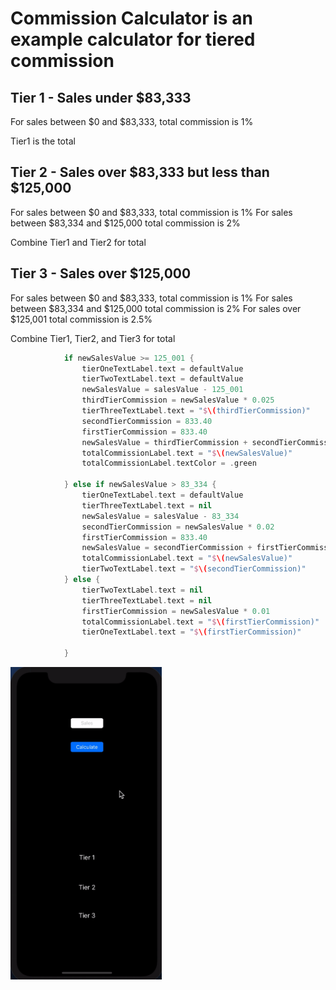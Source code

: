 # Commission Calculator is an example calculator for tiered commission

## Tier 1 - Sales under $83,333
For sales between $0 and $83,333, total commission is 1%

Tier1 is the total

## Tier 2 - Sales over $83,333 but less than $125,000
For sales between $0 and $83,333, total commission is 1%
For sales between $83,334 and $125,000 total commission is 2%

Combine Tier1 and Tier2 for total

## Tier 3 - Sales over $125,000
For sales between $0 and $83,333, total commission is 1%
For sales between $83,334 and $125,000 total commission is 2%
For sales over $125,001 total commission is 2.5%

Combine Tier1, Tier2, and Tier3 for total

```Swift
            if newSalesValue >= 125_001 {
                tierOneTextLabel.text = defaultValue
                tierTwoTextLabel.text = defaultValue
                newSalesValue = salesValue - 125_001
                thirdTierCommission = newSalesValue * 0.025
                tierThreeTextLabel.text = "$\(thirdTierCommission)"
                secondTierCommission = 833.40
                firstTierCommission = 833.40
                newSalesValue = thirdTierCommission + secondTierCommission + firstTierCommission
                totalCommissionLabel.text = "$\(newSalesValue)"
                totalCommissionLabel.textColor = .green
                
            } else if newSalesValue > 83_334 {
                tierOneTextLabel.text = defaultValue
                tierThreeTextLabel.text = nil
                newSalesValue = salesValue - 83_334
                secondTierCommission = newSalesValue * 0.02
                firstTierCommission = 833.40
                newSalesValue = secondTierCommission + firstTierCommission
                totalCommissionLabel.text = "$\(newSalesValue)"
                tierTwoTextLabel.text = "$\(secondTierCommission)"
            } else {
                tierTwoTextLabel.text = nil
                tierThreeTextLabel.text = nil
                firstTierCommission = newSalesValue * 0.01
                totalCommissionLabel.text = "$\(firstTierCommission)"
                tierOneTextLabel.text = "$\(firstTierCommission)"
                
            }
```

<img src="Commission Calculator.gif" height="500px">
